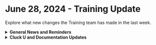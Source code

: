 # June 28, 2024 - Training Update

Explore what new changes the Training team has made in the last week.

<details>

<summary><strong>General News and Reminders</strong></summary>

* **SHOUT OUT** to Andy, Greg, Maurice, Nikolas, Linda, James, Brian, Kyle, Alexander, Chris, Jeremy, Noah (With a PERFECT SCORE), Ben, Maksim, David, Kenny, John, Micheal Blea, Michael Priest, Mendy, Austin, Hayley, Codie, Laura, Nicholas, Daniel, Sam, Joseph,  Preston, and Tom for successfully taking the [Broken link](broken-reference "mention") Exam, and collecting your prestigious **Certified Rewster** badge in Discord. &#x20;
* Join us in our [Cluck-U Discord channel](https://discord.com/channels/936789089703845988/1121465945295167588) if you have any questions, comments, or concerns!

</details>

<details>

<summary><strong>Cluck U and Documentation Updates</strong></summary>

**What's New at Cluck University?**

* The List of Reminders:
  * We'd love to get your feedback on our Training and Documentation! [Please fill out this form to let us know how we can improve](https://app.sli.do/event/m8C3AjPUnuDgpkVDmPsQL3)!
  * You can make training and documentation requests at [https://rewst.canny.io/](https://rewst.canny.io/)
  * Rewst 200 videos for [201 - 203 are available here](broken-reference)!
  * [Sign up for the Office Hours](https://calendly.com/cluck-u/office-hours?) and the[ ROC AMA](https://calendly.com/cluck-u/roc-ama) to work through any questions you have during and after training!

**New & Updated Pages:**

* [june-14-2024-the-one-trick-that-boosts-your-screen-share-experience-in-teams-by-10x.md](../../roc-open-mics/roc-open-mics-north-america/2024-roc-open-mics/june-14-2024-the-one-trick-that-boosts-your-screen-share-experience-in-teams-by-10x.md "mention") page added
* [june-21-2024-post-flow-glow.md](../../roc-open-mics/roc-open-mics-north-america/2024-roc-open-mics/june-21-2024-post-flow-glow.md "mention") page added
* [custom-integrations](../../../documentation/integrations/other/custom-integrations/ "mention") section added and [custom-integrations-v2.md](../../../documentation/integrations/custom-integrations/custom-integrations-v2.md "mention") page added&#x20;

</details>

